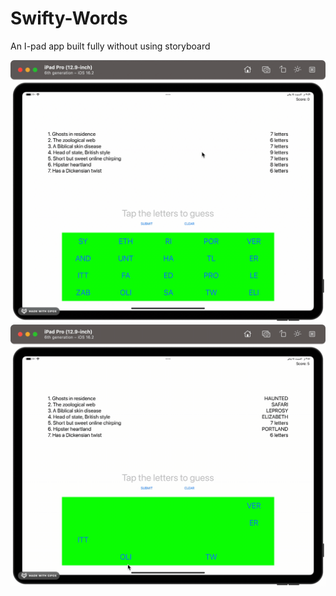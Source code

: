 # Swifty-Words
An I-pad app built fully without using storyboard

![](https://github.com/AmrFiqi/Swifty-Words/blob/main/Swifty1.gif)
![](https://github.com/AmrFiqi/Swifty-Words/blob/main/Swifty2.gif)
